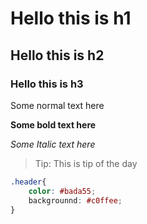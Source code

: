 # Hello this is h1
## Hello this is h2
### Hello this is h3

Some normal text here

**Some bold text here**

_*Some Italic text here*_

> Tip: This is tip of the day

```css
.header{
    color: #bada55;
    backgrounnd: #c0ffee;
}
```
